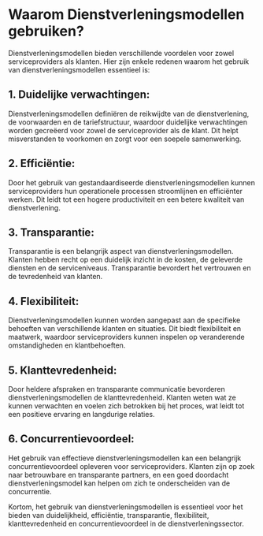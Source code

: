 # Waarom Dienstverleningsmodellen gebruiken?

Dienstverleningsmodellen bieden verschillende voordelen voor zowel serviceproviders als klanten. Hier zijn enkele redenen waarom het gebruik van dienstverleningsmodellen essentieel is:

## 1. Duidelijke verwachtingen:

Dienstverleningsmodellen definiëren de reikwijdte van de dienstverlening, de voorwaarden en de tariefstructuur, waardoor duidelijke verwachtingen worden gecreëerd voor zowel de serviceprovider als de klant. Dit helpt misverstanden te voorkomen en zorgt voor een soepele samenwerking.

## 2. Efficiëntie:

Door het gebruik van gestandaardiseerde dienstverleningsmodellen kunnen serviceproviders hun operationele processen stroomlijnen en efficiënter werken. Dit leidt tot een hogere productiviteit en een betere kwaliteit van dienstverlening.

## 3. Transparantie:

Transparantie is een belangrijk aspect van dienstverleningsmodellen. Klanten hebben recht op een duidelijk inzicht in de kosten, de geleverde diensten en de serviceniveaus. Transparantie bevordert het vertrouwen en de tevredenheid van klanten.

## 4. Flexibiliteit:

Dienstverleningsmodellen kunnen worden aangepast aan de specifieke behoeften van verschillende klanten en situaties. Dit biedt flexibiliteit en maatwerk, waardoor serviceproviders kunnen inspelen op veranderende omstandigheden en klantbehoeften.

## 5. Klanttevredenheid:

Door heldere afspraken en transparante communicatie bevorderen dienstverleningsmodellen de klanttevredenheid. Klanten weten wat ze kunnen verwachten en voelen zich betrokken bij het proces, wat leidt tot een positieve ervaring en langdurige relaties.

## 6. Concurrentievoordeel:

Het gebruik van effectieve dienstverleningsmodellen kan een belangrijk concurrentievoordeel opleveren voor serviceproviders. Klanten zijn op zoek naar betrouwbare en transparante partners, en een goed doordacht dienstverleningsmodel kan helpen om zich te onderscheiden van de concurrentie.

Kortom, het gebruik van dienstverleningsmodellen is essentieel voor het bieden van duidelijkheid, efficiëntie, transparantie, flexibiliteit, klanttevredenheid en concurrentievoordeel in de dienstverleningssector.
